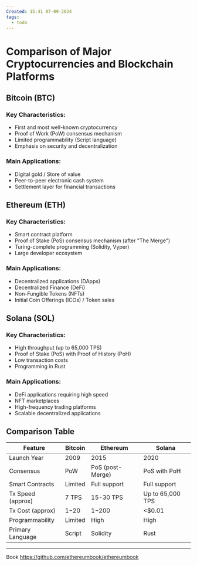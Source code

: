 ```yaml
---
Created: 15:41 07-09-2024
tags:
  - todo
---
```


# Comparison of Major Cryptocurrencies and Blockchain Platforms

## Bitcoin (BTC)

### Key Characteristics:
- First and most well-known cryptocurrency
- Proof of Work (PoW) consensus mechanism
- Limited programmability (Script language)
- Emphasis on security and decentralization

### Main Applications:
- Digital gold / Store of value
- Peer-to-peer electronic cash system
- Settlement layer for financial transactions

## Ethereum (ETH)

### Key Characteristics:
- Smart contract platform
- Proof of Stake (PoS) consensus mechanism (after "The Merge")
- Turing-complete programming (Solidity, Vyper)
- Large developer ecosystem

### Main Applications:
- Decentralized applications (DApps)
- Decentralized Finance (DeFi)
- Non-Fungible Tokens (NFTs)
- Initial Coin Offerings (ICOs) / Token sales

## Solana (SOL)

### Key Characteristics:
- High throughput (up to 65,000 TPS)
- Proof of Stake (PoS) with Proof of History (PoH)
- Low transaction costs
- Programming in Rust

### Main Applications:
- DeFi applications requiring high speed
- NFT marketplaces
- High-frequency trading platforms
- Scalable decentralized applications

## Comparison Table

| Feature           | Bitcoin | Ethereum         | Solana           |
| ----------------- | ------- | ---------------- | ---------------- |
| Launch Year       | 2009    | 2015             | 2020             |
| Consensus         | PoW     | PoS (post-Merge) | PoS with PoH     |
| Smart Contracts   | Limited | Full support     | Full support     |
| Tx Speed (approx) | 7 TPS   | 15-30 TPS        | Up to 65,000 TPS |
| Tx Cost (approx)  | $1-$20  | $1-$200          | <$0.01           |
| Programmability   | Limited | High             | High             |
| Primary Language  | Script  | Solidity         | Rust             |

---
Book
https://github.com/ethereumbook/ethereumbook
